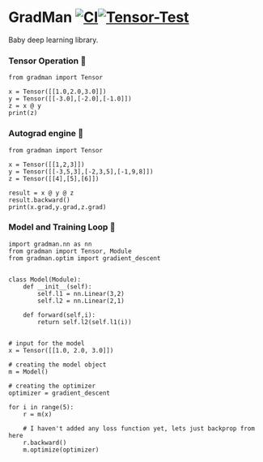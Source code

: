 # GradMan [![CI](https://github.com/tanmoyio/GradMan/actions/workflows/lint.yml/badge.svg)](https://github.com/tanmoyio/GradMan/actions/workflows/lint.yml)[![Tensor-Test](https://github.com/tanmoyio/GradMan/actions/workflows/tensor-test.yml/badge.svg)](https://github.com/tanmoyio/GradMan/actions/workflows/tensor-test.yml)

Baby deep learning library.

### Tensor Operation 🥚
```python3
from gradman import Tensor

x = Tensor([[1.0,2.0,3.0]])
y = Tensor([[-3.0],[-2.0],[-1.0]])
z = x @ y
print(z)
```

### Autograd engine 🐣
```python3
from gradman import Tensor

x = Tensor([[1,2,3]])
y = Tensor([[-3,5,3],[-2,3,5],[-1,9,8]])
z = Tensor([[4],[5],[6]])

result = x @ y @ z
result.backward()
print(x.grad,y.grad,z.grad) 
```

### Model and Training Loop 🐥
```python3
import gradman.nn as nn
from gradman import Tensor, Module
from gradman.optim import gradient_descent


class Model(Module):
    def __init__(self):
        self.l1 = nn.Linear(3,2)
        self.l2 = nn.Linear(2,1)

    def forward(self,i):
        return self.l2(self.l1(i))


# input for the model
x = Tensor([[1.0, 2.0, 3.0]])

# creating the model object
m = Model()

# creating the optimizer
optimizer = gradient_descent

for i in range(5):
    r = m(x)

    # I haven't added any loss function yet, lets just backprop from here
    r.backward()
    m.optimize(optimizer)
```
